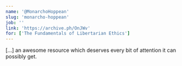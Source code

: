 ```yaml
---
name: '@MonarchoHoppean'
slug: 'monarcho-hoppean'
job: ''
link: 'https://archive.ph/OnJWv'
for: ['The Fundamentals of Libertarian Ethics']
---
```


[...] an awesome resource which deserves every bit of attention it can possibly get.
